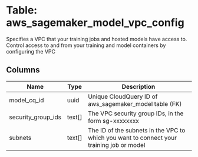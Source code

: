 
# Table: aws_sagemaker_model_vpc_config
Specifies a VPC that your training jobs and hosted models have access to. Control access to and from your training and model containers by configuring the VPC
## Columns
| Name        | Type           | Description  |
| ------------- | ------------- | -----  |
|model_cq_id|uuid|Unique CloudQuery ID of aws_sagemaker_model table (FK)|
|security_group_ids|text[]|The VPC security group IDs, in the form sg-xxxxxxxx|
|subnets|text[]|The ID of the subnets in the VPC to which you want to connect your training job or model|
